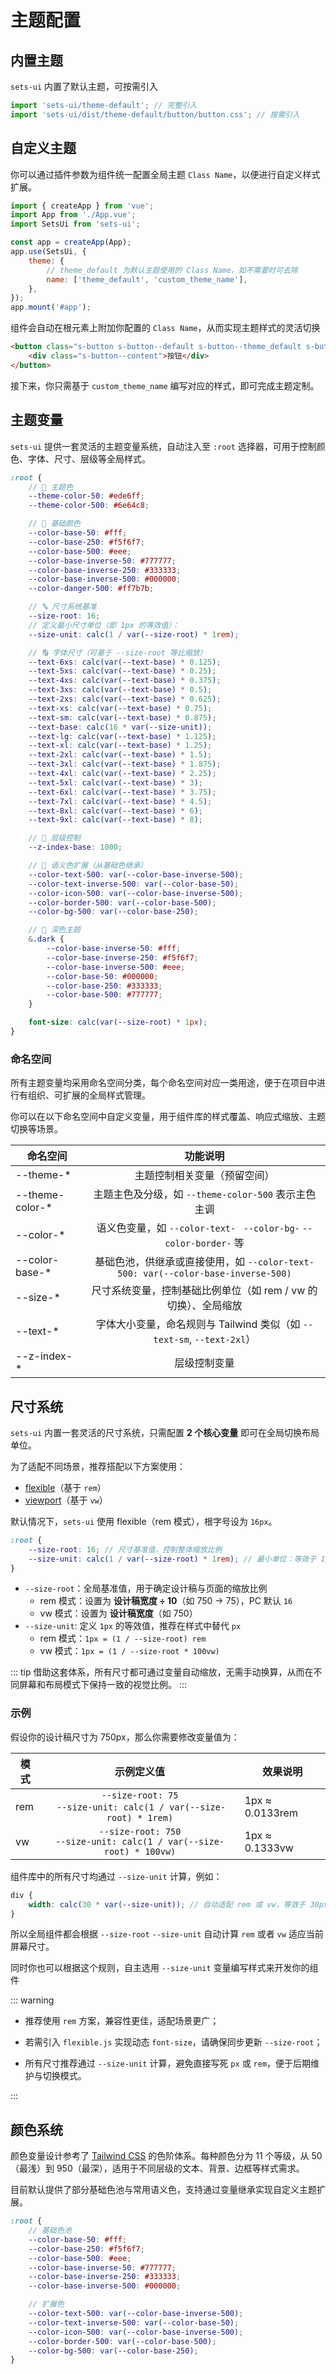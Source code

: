 # 主题配置

## 内置主题

`sets-ui` 内置了默认主题，可按需引入

```js
import 'sets-ui/theme-default'; // 完整引入
import 'sets-ui/dist/theme-default/button/button.css'; // 按需引入
```

## 自定义主题

你可以通过插件参数为组件统一配置全局主题 `Class Name`，以便进行自定义样式扩展。

```js
import { createApp } from 'vue';
import App from './App.vue';
import SetsUi from 'sets-ui';

const app = createApp(App);
app.use(SetsUi, {
	theme: {
		// theme_default 为默认主题使用的 Class Name，如不需要时可去除
		name: ['theme_default', 'custom_theme_name'],
	},
});
app.mount('#app');
```

组件会自动在根元素上附加你配置的 `Class Name`，从而实现主题样式的灵活切换

```html
<button class="s-button s-button--default s-button--theme_default s-button--custom_theme_name">
	<div class="s-button--content">按钮</div>
</button>
```

接下来，你只需基于 `custom_theme_name` 编写对应的样式，即可完成主题定制。

## 主题变量

`sets-ui` 提供一套灵活的主题变量系统，自动注入至 `:root` 选择器，可用于控制颜色、字体、尺寸、层级等全局样式。

```scss
:root {
	// 🌈 主题色
	--theme-color-50: #ede6ff;
	--theme-color-500: #6e64c8;

	// 🎨 基础颜色
	--color-base-50: #fff;
	--color-base-250: #f5f6f7;
	--color-base-500: #eee;
	--color-base-inverse-50: #777777;
	--color-base-inverse-250: #333333;
	--color-base-inverse-500: #000000;
	--color-danger-500: #ff7b7b;

	// 🔤 尺寸系统基准
	--size-root: 16;
	// 定义最小尺寸单位（即 1px 的等效值）：
	--size-unit: calc(1 / var(--size-root) * 1rem);

	// 🔠 字体尺寸（可基于 --size-root 等比缩放）
	--text-6xs: calc(var(--text-base) * 0.125);
	--text-5xs: calc(var(--text-base) * 0.25);
	--text-4xs: calc(var(--text-base) * 0.375);
	--text-3xs: calc(var(--text-base) * 0.5);
	--text-2xs: calc(var(--text-base) * 0.625);
	--text-xs: calc(var(--text-base) * 0.75);
	--text-sm: calc(var(--text-base) * 0.875);
	--text-base: calc(16 * var(--size-unit));
	--text-lg: calc(var(--text-base) * 1.125);
	--text-xl: calc(var(--text-base) * 1.25);
	--text-2xl: calc(var(--text-base) * 1.5);
	--text-3xl: calc(var(--text-base) * 1.875);
	--text-4xl: calc(var(--text-base) * 2.25);
	--text-5xl: calc(var(--text-base) * 3);
	--text-6xl: calc(var(--text-base) * 3.75);
	--text-7xl: calc(var(--text-base) * 4.5);
	--text-8xl: calc(var(--text-base) * 6);
	--text-9xl: calc(var(--text-base) * 8);

	// 🧱 层级控制
	--z-index-base: 1000;

	// 🎯 语义色扩展（从基础色继承）
	--color-text-500: var(--color-base-inverse-500);
	--color-text-inverse-500: var(--color-base-50);
	--color-icon-500: var(--color-base-inverse-500);
	--color-border-500: var(--color-base-500);
	--color-bg-500: var(--color-base-250);

	// 🌙 深色主题
	&.dark {
		--color-base-inverse-50: #fff;
		--color-base-inverse-250: #f5f6f7;
		--color-base-inverse-500: #eee;
		--color-base-50: #000000;
		--color-base-250: #333333;
		--color-base-500: #777777;
	}

	font-size: calc(var(--size-root) * 1px);
}
```

### 命名空间

所有主题变量均采用命名空间分类，每个命名空间对应一类用途，便于在项目中进行有组织、可扩展的全局样式管理。

你可以在以下命名空间中自定义变量，用于组件库的样式覆盖、响应式缩放、主题切换等场景。

| 命名空间         |                                     功能说明                                     |
| ---------------- | :------------------------------------------------------------------------------: |
| --theme-\*       |                           主题控制相关变量（预留空间）                           |
| --theme-color-\* |               主题主色及分级，如 `--theme-color-500` 表示主色主调                |
| --color-\*       |        语义色变量，如 `--color-text-` ` --color-bg-` `--color-border-` 等        |
| --color-base-\*  | 基础色池，供继承或直接使用，如 `--color-text-500: var(--color-base-inverse-500)` |
| --size-\*        |          尺寸系统变量，控制基础比例单位（如 rem / vw 的切换）、全局缩放          |
| --text-\*        |      字体大小变量，命名规则与 Tailwind 类似（如 `--text-sm`, `--text-2xl`）      |
| --z-index-\*     |                                   层级控制变量                                   |

## 尺寸系统

`sets-ui` 内置一套灵活的尺寸系统，只需配置 **2 个核心变量** 即可在全局切换布局单位。

为了适配不同场景，推荐搭配以下方案使用：

- [flexible](https://github.com/amfe/lib-flexible)（基于 `rem`）
- [viewport](https://fedev.cn/css/vw-for-layout.html)（基于 `vw`）

默认情况下，`sets-ui` 使用 flexible（rem 模式），根字号设为 `16px`。

```scss
:root {
	--size-root: 16; // 尺寸基准值，控制整体缩放比例
	--size-unit: calc(1 / var(--size-root) * 1rem); // 最小单位：等效于 1px
}
```

- `--size-root`：全局基准值，用于确定设计稿与页面的缩放比例
  - rem 模式：设置为 **设计稿宽度 ÷ 10**（如 750 → 75），PC 默认 `16`
  - vw 模式：设置为 **设计稿宽度**（如 750）
- `--size-unit`: 定义 `1px` 的等效值，推荐在样式中替代 `px`
  - rem 模式：`1px = (1 / --size-root) rem`
  - vw 模式：`1px = (1 / --size-root * 100vw)`

::: tip
借助这套体系，所有尺寸都可通过变量自动缩放，无需手动换算，从而在不同屏幕和布局模式下保持一致的视觉比例。
:::

### 示例

假设你的设计稿尺寸为 750px，那么你需要修改变量值为：

| 模式 |                                示例定义值                                 | 效果说明        |
| ---- | :-----------------------------------------------------------------------: | --------------- |
| rem  |  `--size-root: 75`<br/> `--size-unit: calc(1 / var(--size-root) * 1rem)`  | 1px ≈ 0.0133rem |
| vw   | `--size-root: 750`<br/> `--size-unit: calc(1 / var(--size-root) * 100vw)` | 1px ≈ 0.1333vw  |

组件库中的所有尺寸均通过 `--size-unit` 计算，例如：

```scss
div {
	width: calc(30 * var(--size-unit)); // 自动适配 rem 或 vw，等效于 30px
}
```

所以全局组件都会根据 `--size-root` `--size-unit` 自动计算 `rem` 或者 `vw` 适应当前屏幕尺寸。

同时你也可以根据这个规则，自主选用 `--size-unit` 变量编写样式来开发你的组件

::: warning

- 推荐使用 `rem` 方案，兼容性更佳，适配场景更广；

- 若需引入 `flexible.js` 实现动态 `font-size`，请确保同步更新 `--size-root`；

- 所有尺寸推荐通过 `--size-unit` 计算，避免直接写死 `px` 或 `rem`，便于后期维护与切换模式。

:::

## 颜色系统

颜色变量设计参考了 [Tailwind CSS](https://tailwindcss.com/docs/colors) 的色阶体系。每种颜色分为 11 个等级，从 50（最浅）到 950（最深），适用于不同层级的文本、背景、边框等样式需求。

目前默认提供了部分基础色池与常用语义色，支持通过变量继承实现自定义主题扩展。

```scss
:root {
	// 基础色池
	--color-base-50: #fff;
	--color-base-250: #f5f6f7;
	--color-base-500: #eee;
	--color-base-inverse-50: #777777;
	--color-base-inverse-250: #333333;
	--color-base-inverse-500: #000000;

	// 扩展色
	--color-text-500: var(--color-base-inverse-500);
	--color-text-inverse-500: var(--color-base-50);
	--color-icon-500: var(--color-base-inverse-500);
	--color-border-500: var(--color-base-500);
	--color-bg-500: var(--color-base-250);
}
```
